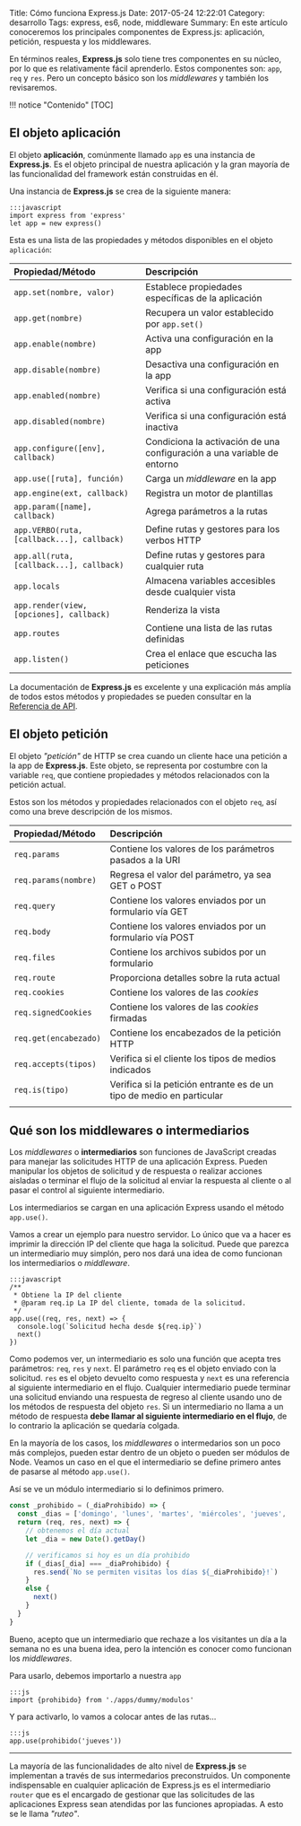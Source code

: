 Title: Cómo funciona Express.js
Date: 2017-05-24 12:22:01
Category: desarrollo
Tags: express, es6, node, middleware
Summary: En este artículo conoceremos los principales componentes de Express.js: aplicación, petición, respuesta y los middlewares.

En términos reales, __Express.js__ solo tiene tres componentes en su núcleo, por lo que es relativamente fácil aprenderlo. Estos componentes son: `app`, `req` y `res`. Pero un concepto básico son los *middlewares* y también los revisaremos.

!!! notice "Contenido"
    [TOC]

## El objeto aplicación
El objeto **aplicación**, comúnmente llamado `app` es una instancia de **Express.js**. Es el objeto principal de nuestra aplicación y la gran mayoría de las funcionalidad del framework están construidas en él.

Una instancia de **Express.js** se crea de la siguiente manera:

    :::javascript
    import express from 'express'
    let app = new express()

Esta es una lista de las propiedades y métodos disponibles en el objeto `aplicación`:

| Propiedad/Método | Descripción |
|:--|:--|
|`app.set(nombre, valor)`|Establece propiedades específicas de la aplicación|
|`app.get(nombre)`|Recupera un valor establecido por `app.set()`|
|`app.enable(nombre)`|Activa una configuración en la app|
|`app.disable(nombre)`|Desactiva una configuración en la app|
|`app.enabled(nombre)`|Verifica si una configuración está activa|
|`app.disabled(nombre)`|Verifica si una configuración está inactiva|
|`app.configure([env], callback)`|Condiciona la activación de una configuración a una variable de entorno|
|`app.use([ruta], función)`|Carga un _middleware_ en la app|
|`app.engine(ext, callback)`|Registra un motor de plantillas|
|`app.param([name], callback)`|Agrega parámetros a la rutas|
|`app.VERBO(ruta, [callback...], callback)`|Define rutas y gestores para los verbos HTTP|
|`app.all(ruta, [callback...], callback)`|Define rutas y gestores para cualquier ruta|
|`app.locals`|Almacena variables accesibles desde cualquier vista|
|`app.render(view, [opciones], callback)`|Renderiza la vista|
|`app.routes`|Contiene una lista de las rutas definidas|
|`app.listen()`|Crea el enlace que escucha las peticiones|

La documentación de **Express.js** es excelente y una explicación más amplía de todos estos métodos y propiedades se pueden consultar en la [Referencia de API][1].

## El objeto petición
El objeto _"petición"_ de HTTP se crea cuando un cliente hace una petición a la app de **Express.js**. Este objeto, se representa por costumbre con la variable `req`, que contiene propiedades y métodos relacionados con la petición actual.

Estos son los métodos y propiedades relacionados con el objeto `req`, así como una breve descripción de los mismos.

| Propiedad/Método | Descripción |
|:--|:--|
|`req.params`|Contiene los valores de los parámetros pasados a la URI|
|`req.params(nombre)`|Regresa el valor del parámetro, ya sea GET o POST|
|`req.query`|Contiene los valores enviados por un formulario vía GET|
|`req.body`|Contiene los valores enviados por un formulario vía POST|
|`req.files`|Contiene los archivos subidos por un formulario|
|`req.route`|Proporciona detalles sobre la ruta actual|
|`req.cookies`|Contiene los valores de las *cookies*|
|`req.signedCookies`|Contiene los valores de las *cookies* firmadas|
|`req.get(encabezado)`|Contiene los encabezados de la petición HTTP|
|`req.accepts(tipos)`|Verifica si el cliente los tipos de medios indicados|
|`req.is(tipo)`|Verifica si la petición entrante es de un tipo de medio en particular|
|||


## Qué son los middlewares o intermediarios
Los *middlewares* o __intermediarios__ son funciones de JavaScript creadas para manejar las solicitudes HTTP de una aplicación Express. Pueden manipular los objetos de solicitud y de respuesta o realizar acciones aisladas o terminar el flujo de la solicitud al enviar la respuesta al cliente o al pasar el control al siguiente intermediario.

Los intermediarios se cargan en una aplicación Express usando el método `app.use()`.

 Vamos a crear un ejemplo para nuestro servidor. Lo único que va a hacer es imprimir la dirección IP del cliente que haga la solicitud. Puede que parezca un intermediario muy simplón, pero nos dará una idea de como funcionan los intermediarios o _middleware_.

    :::javascript
    /**
     * Obtiene la IP del cliente
     * @param req.ip La IP del cliente, tomada de la solicitud.
     */
    app.use((req, res, next) => {
      console.log(`Solicitud hecha desde ${req.ip}`)
      next()
    })

Como podemos ver, un intermediario es solo una función que acepta tres parámetros: `req`, `res` y `next`. El parámetro `req` es el objeto enviado con la solicitud. `res` es el objeto devuelto como respuesta y `next` es una referencia al siguiente intermediario en el flujo. Cualquier intermediario puede terminar una solicitud enviando una respuesta de regreso al cliente usando uno de los métodos de respuesta del objeto `res`. Si un intermediario no llama a un método de respuesta __debe llamar al siguiente intermediario en el flujo__, de lo contrario la aplicación se quedaría colgada.

En la mayoría de los casos, los _middlewares_ o intermedarios son un poco más complejos, pueden estar dentro de un objeto o pueden ser módulos de Node. Veamos un caso en el que el intermediario se define primero antes de pasarse al método `app.use()`.

Así se ve un módulo intermediario si lo definimos primero.

```javascript
const _prohibido = (_diaProhibido) => {
  const _dias = ['domingo', 'lunes', 'martes', 'miércoles', 'jueves', 'viernes', 'sábado']
  return (req, res, next) => {
    // obtenemos el día actual
    let _dia = new Date().getDay()

    // verificamos si hoy es un día prohibido
    if (_dias[_dia] === _diaProhibido) {
      res.send(`No se permiten visitas los días ${_diaProhibido}!`)
    }
    else {
      next()
    }
  }
}
```

Bueno, acepto que un intermediario que rechaze a los visitantes un día a la semana no es una buena idea, pero la intención es conocer como funcionan los _middlewares_.


Para usarlo, debemos importarlo a nuestra `app`

    :::js
    import {prohibido} from './apps/dummy/modulos'

Y para activarlo, lo vamos a colocar antes de las rutas...

    :::js
    app.use(prohibido('jueves'))

---

La mayoría de las funcionalidades de alto nivel de __Express.js__ se implementan a través de sus intermedarios preconstruidos. Un componente indispensable en cualquier aplicación de Express.js es el intermediario `router` que es el encargado de gestionar que las solicitudes de las aplicaciones Express sean atendidas por las funciones apropiadas. A esto se le llama _"ruteo"_.


[1]: https://goo.gl/3UMMkp